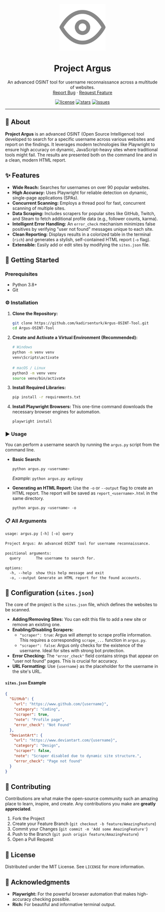 <div align="center">
  <br />
  <p>
    <a href="https://github.com/kadirsenturk/Argus-OSINT-Tool"><img src="assets/logo.svg" alt="Argus Logo" width="150" /></a>
  </p>
  <h1 align="center"><b>Project Argus</b></h1>
  <p align="center">
    An advanced OSINT tool for username reconnaissance across a multitude of websites.
    <br />
    <a href="https://github.com/kadirsenturk/Argus-OSINT-Tool/issues/new?template=bug_report.md">Report Bug</a>
    ·
    <a href="https://github.com/kadirsenturk/Argus-OSINT-Tool/issues/new?template=feature_request.md">Request Feature</a>
  </p>

  <p align="center">
    <a href="/LICENSE"><img src="https://img.shields.io/github/license/kadirsenturk/Argus-OSINT-Tool?style=for-the-badge" alt="license"></a>
    <a href="https://github.com/kadirsenturk/Argus-OSINT-Tool/stargazers"><img src="https://img.shields.io/github/stars/kadirsenturk/Argus-OSINT-Tool?style=for-the-badge" alt="stars"></a>
    <a href="https://github.com/kadirsenturk/Argus-OSINT-Tool/issues"><img src="https://img.shields.io/github/issues/kadirsenturk/Argus-OSINT-Tool?style=for-the-badge" alt="issues"></a>
  </p>
</div>

---

## 📖 About

**Project Argus** is an advanced OSINT (Open Source Intelligence) tool developed to search for a specific username across various websites and report on the findings. It leverages modern technologies like Playwright to ensure high accuracy on dynamic, JavaScript-heavy sites where traditional tools might fail. The results are presented both on the command line and in a clean, modern HTML report.

## ✨ Features

-   **Wide Reach:** Searches for usernames on over 90 popular websites.
-   **High Accuracy:** Uses Playwright for reliable detection on dynamic, single-page applications (SPAs).
-   **Concurrent Scanning:** Employs a thread pool for fast, concurrent scanning of multiple sites.
-   **Data Scraping:** Includes scrapers for popular sites like GitHub, Twitch, and Steam to fetch additional profile data (e.g., follower counts, karma).
-   **Intelligent Error Handling:** An `error_check` mechanism minimizes false positives by verifying "user not found" messages unique to each site.
-   **Clean Reporting:** Displays results in a colorized table in the terminal (`rich`) and generates a stylish, self-contained HTML report (`-o` flag).
-   **Extensible:** Easily add or edit sites by modifying the `sites.json` file.

## 🚀 Getting Started

### Prerequisites

-   Python 3.8+
-   Git

### ⚙️ Installation

1.  **Clone the Repository:**
    ```bash
    git clone https://github.com/kadirsenturk/Argus-OSINT-Tool.git
    cd Argus-OSINT-Tool
    ```

2.  **Create and Activate a Virtual Environment (Recommended):**
    ```bash
    # Windows
    python -m venv venv
    venv\Scripts\activate

    # macOS / Linux
    python3 -m venv venv
    source venv/bin/activate
    ```

3.  **Install Required Libraries:**
    ```bash
    pip install -r requirements.txt
    ```

4.  **Install Playwright Browsers:**
    This one-time command downloads the necessary browser engines for automation.
    ```bash
    playwright install
    ```

### ▶️ Usage

You can perform a username search by running the `argus.py` script from the command line.

-   **Basic Search:**
    ```bash
    python argus.py <username>
    ```
    *Example:* `python argus.py aydinpy`

-   **Generating an HTML Report:**
    Use the `-o` or `--output` flag to create an HTML report. The report will be saved as `report_<username>.html` in the same directory.
    ```bash
    python argus.py <username> -o
    ```

### 📋 All Arguments
```
usage: argus.py [-h] [-o] query

Project Argus: An advanced OSINT tool for username reconnaissance.

positional arguments:
  query       The username to search for.

options:
  -h, --help  show this help message and exit
  -o, --output Generate an HTML report for the found accounts.
```

## 🔧 Configuration (`sites.json`)

The core of the project is the `sites.json` file, which defines the websites to be scanned.

-   **Adding/Removing Sites:** You can edit this file to add a new site or remove an existing one.
-   **Enabling/Disabling Scrapers:**
    -   `"scraper": true`: Argus will attempt to scrape profile information. This requires a corresponding `scrape_...` function in `argus.py`.
    -   `"scraper": false`: Argus only checks for the existence of the username. Ideal for sites with strong bot protection.
-   **Error Checking:** The `"error_check"` field contains strings that appear on "user not found" pages. This is crucial for accuracy.
-   **URL Formatting:** Use `{username}` as the placeholder for the username in the site's URL.

#### `sites.json` Example
```json
{
  "GitHub": {
    "url": "https://www.github.com/{username}",
    "category": "Coding",
    "scraper": true,
    "note": "Profile page",
    "error_check": "Not Found"
  },
  "DeviantArt": {
    "url": "https://www.deviantart.com/{username}",
    "category": "Design",
    "scraper": false,
    "note": "Scraper disabled due to dynamic site structure.",
    "error_check": "Page not found"
  }
}
```

## 🤝 Contributing

Contributions are what make the open-source community such an amazing place to learn, inspire, and create. Any contributions you make are **greatly appreciated**.

1.  Fork the Project
2.  Create your Feature Branch (`git checkout -b feature/AmazingFeature`)
3.  Commit your Changes (`git commit -m 'Add some AmazingFeature'`)
4.  Push to the Branch (`git push origin feature/AmazingFeature`)
5.  Open a Pull Request

## 📄 License

Distributed under the MIT License. See `LICENSE` for more information.

## 🙏 Acknowledgments

-   **Playwright:** For the powerful browser automation that makes high-accuracy checking possible.
-   **Rich:** For beautiful and informative terminal output.
